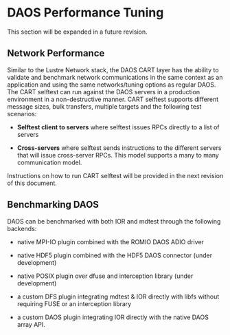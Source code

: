 # DAOS Performance Tuning

This section will be expanded in a future revision.

## Network Performance

Similar to the Lustre Network stack, the DAOS CART layer has the ability
to validate and benchmark network communications in the same context as
an application and using the same networks/tuning options as regular
DAOS. The CART selftest can run against the DAOS servers in a production
environment in a non-destructive manner. CART selftest supports
different message sizes, bulk transfers, multiple targets and the
following test scenarios:

-   **Selftest client to servers** where selftest issues RPCs directly
    to a list of servers

-   **Cross-servers** where selftest sends instructions to the different
    servers that will issue cross-server RPCs. This model supports a
    many to many communication model.

Instructions on how to run CART selftest will be provided in the next
revision of this document.

## Benchmarking DAOS

DAOS can be benchmarked with both IOR and mdtest through the following
backends:

-   native MPI-IO plugin combined with the ROMIO DAOS ADIO driver

-   native HDF5 plugin combined with the HDF5 DAOS connector (under
    development)

-   native POSIX plugin over dfuse and interception library (under
    development)

-   a custom DFS plugin integrating mdtest & IOR directly with libfs
    without requiring FUSE or an interception library

-   a custom DAOS plugin integrating IOR directly with the native DAOS
    array API.


